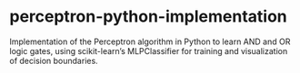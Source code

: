 # perceptron-python-implementation
Implementation of the Perceptron algorithm in Python to learn AND and OR logic gates, using scikit-learn’s MLPClassifier for training and visualization of decision boundaries.
